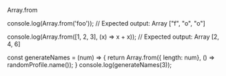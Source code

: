 Array.from


console.log(Array.from('foo'));
// Expected output: Array ["f", "o", "o"]

console.log(Array.from([1, 2, 3], (x) => x + x));
// Expected output: Array [2, 4, 6]


const generateNames = (num) => {
    return Array.from({ length: num}, () => randomProfile.name());
}
console.log(generateNames(3));